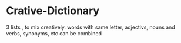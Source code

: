 # Crative-Dictionary
3 lists , to mix creatively. words with same letter, adjectivs, nouns and verbs, synonyms, etc can be combined
